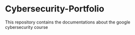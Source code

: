 # Cybersecurity-Portfolio
This repository contains the documentations about the google cybersecurity course
